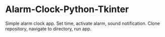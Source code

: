 # Alarm-Clock-Python-Tkinter
Simple alarm clock app. Set time, activate alarm, sound notification. Clone repository, navigate to directory, run app.
